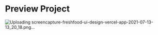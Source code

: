 # Preview Project

![Uploading screencapture-freshfood-ui-design-vercel-app-2021-07-13-13_20_18.png…](https://freshfood-ui-design.vercel.app/)

